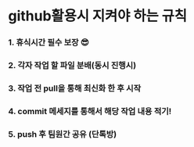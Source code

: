 # github활용시 지켜야 하는 규칙

### 1. 휴식시간 필수 보장 😎
### 2. 각자 작업 할 파일 분배(동시 진행시)
### 3. 작업 전 pull을 통해 최신화 한 후 시작
### 4. commit 메세지를 통해서 해당 작업 내용 적기!
### 5. push 후 팀원간 공유 (단톡방)
